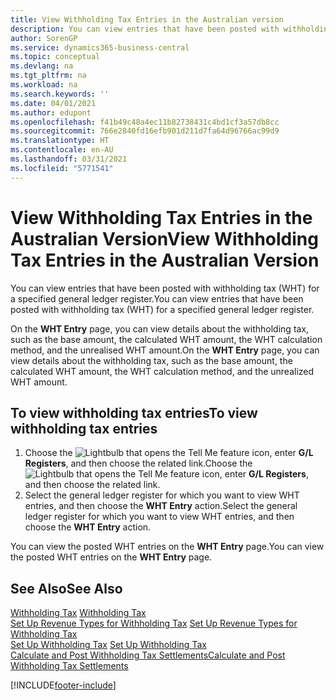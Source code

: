 ```yaml
---
title: View Withholding Tax Entries in the Australian version
description: You can view entries that have been posted with withholding tax (WHT) for a specified general ledger register in the Australian version.
author: SorenGP
ms.service: dynamics365-business-central
ms.topic: conceptual
ms.devlang: na
ms.tgt_pltfrm: na
ms.workload: na
ms.search.keywords: ''
ms.date: 04/01/2021
ms.author: edupont
ms.openlocfilehash: f41b49c48a4ec11b82738431c4bd1cf3a57db8cc
ms.sourcegitcommit: 766e2840fd16efb901d211d7fa64d96766ac99d9
ms.translationtype: HT
ms.contentlocale: en-AU
ms.lasthandoff: 03/31/2021
ms.locfileid: "5771541"
---
```

# <a name="view-withholding-tax-entries-in-the-australian-version"></a><span data-ttu-id="2efea-103">View Withholding Tax Entries in the Australian Version</span><span class="sxs-lookup"><span data-stu-id="2efea-103">View Withholding Tax Entries in the Australian Version</span></span>

<span data-ttu-id="2efea-104">You can view entries that have been posted with withholding tax (WHT) for a specified general ledger register.</span><span class="sxs-lookup"><span data-stu-id="2efea-104">You can view entries that have been posted with withholding tax (WHT) for a specified general ledger register.</span></span>  

<span data-ttu-id="2efea-105">On the **WHT Entry** page, you can view details about the withholding tax, such as the base amount, the calculated WHT amount, the WHT calculation method, and the unrealised WHT amount.</span><span class="sxs-lookup"><span data-stu-id="2efea-105">On the **WHT Entry** page, you can view details about the withholding tax, such as the base amount, the calculated WHT amount, the WHT calculation method, and the unrealized WHT amount.</span></span>  

## <a name="to-view-withholding-tax-entries"></a><span data-ttu-id="2efea-106">To view withholding tax entries</span><span class="sxs-lookup"><span data-stu-id="2efea-106">To view withholding tax entries</span></span>  

1.  <span data-ttu-id="2efea-107">Choose the ![Lightbulb that opens the Tell Me feature](../../media/ui-search/search_small.png "Tell me what you want to do") icon, enter **G/L Registers**, and then choose the related link.</span><span class="sxs-lookup"><span data-stu-id="2efea-107">Choose the ![Lightbulb that opens the Tell Me feature](../../media/ui-search/search_small.png "Tell me what you want to do") icon, enter **G/L Registers**, and then choose the related link.</span></span>  
2.  <span data-ttu-id="2efea-108">Select the general ledger register for which you want to view WHT entries, and then choose the **WHT Entry** action.</span><span class="sxs-lookup"><span data-stu-id="2efea-108">Select the general ledger register for which you want to view WHT entries, and then choose the **WHT Entry** action.</span></span>  

<span data-ttu-id="2efea-109">You can view the posted WHT entries on the **WHT Entry** page.</span><span class="sxs-lookup"><span data-stu-id="2efea-109">You can view the posted WHT entries on the **WHT Entry** page.</span></span>  

## <a name="see-also"></a><span data-ttu-id="2efea-110">See Also</span><span class="sxs-lookup"><span data-stu-id="2efea-110">See Also</span></span>  
 <span data-ttu-id="2efea-111">[Withholding Tax](withholding-tax.md) </span><span class="sxs-lookup"><span data-stu-id="2efea-111">[Withholding Tax](withholding-tax.md) </span></span>  
 <span data-ttu-id="2efea-112">[Set Up Revenue Types for Withholding Tax](how-to-set-up-revenue-types-for-withholding-tax.md) </span><span class="sxs-lookup"><span data-stu-id="2efea-112">[Set Up Revenue Types for Withholding Tax](how-to-set-up-revenue-types-for-withholding-tax.md) </span></span>  
 <span data-ttu-id="2efea-113">[Set Up Withholding Tax](how-to-set-up-withholding-tax.md) </span><span class="sxs-lookup"><span data-stu-id="2efea-113">[Set Up Withholding Tax](how-to-set-up-withholding-tax.md) </span></span>  
 [<span data-ttu-id="2efea-114">Calculate and Post Withholding Tax Settlements</span><span class="sxs-lookup"><span data-stu-id="2efea-114">Calculate and Post Withholding Tax Settlements</span></span>](how-to-calculate-and-post-withholding-tax-settlements.md)


[!INCLUDE[footer-include](../../includes/footer-banner.md)]